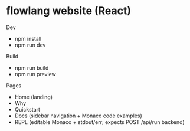 # flowlang website (React)

Dev

- npm install
- npm run dev

Build

- npm run build
- npm run preview

Pages

- Home (landing)
- Why
- Quickstart
- Docs (sidebar navigation + Monaco code examples)
- REPL (editable Monaco + stdout/err; expects POST /api/run backend)

